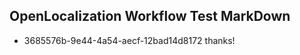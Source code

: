 ## OpenLocalization Workflow Test MarkDown
* 3685576b-9e44-4a54-aecf-12bad14d8172 thanks!

<!--HONumber=Aug16_HO3-->


